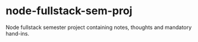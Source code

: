 # node-fullstack-sem-proj
Node fullstack semester project containing notes, thoughts and mandatory hand-ins.
